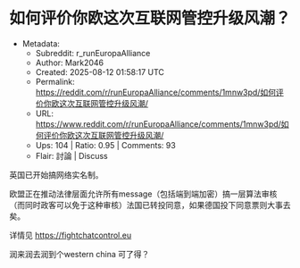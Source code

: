 # 如何评价你欧这次互联网管控升级风潮？

- Metadata:
  - Subreddit: r_runEuropaAlliance
  - Author: Mark2046
  - Created: 2025-08-12 01:58:17 UTC
  - Permalink: https://reddit.com/r/runEuropaAlliance/comments/1mnw3pd/如何评价你欧这次互联网管控升级风潮/
  - URL: https://www.reddit.com/r/runEuropaAlliance/comments/1mnw3pd/如何评价你欧这次互联网管控升级风潮/
  - Ups: 104 | Ratio: 0.95 | Comments: 93
  - Flair: 討論 | Discuss


英国已开始搞网络实名制。

欧盟正在推动法律层面允许所有message（包括端到端加密）搞一层算法审核（而同时政客可以免于这种审核）法国已转投同意，如果德国投下同意票则大事去矣。

详情见 <https://fightchatcontrol.eu>

润来润去润到个western china 可了得？

